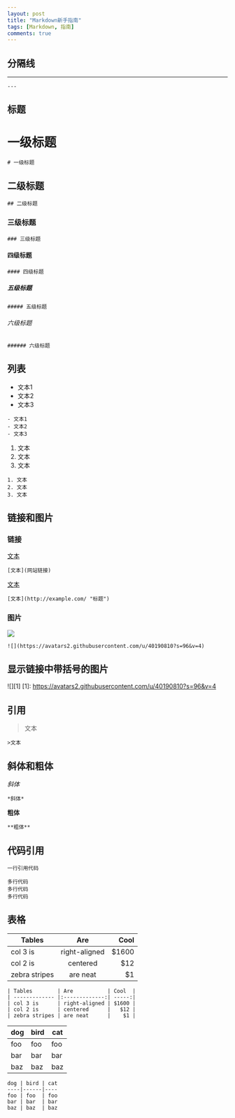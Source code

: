 ```yaml
---
layout: post
title: "Markdown新手指南"
tags: [Markdown, 指南]
comments: true
---
```



## 分隔线

---
`---`

## 标题

# 一级标题
`# 一级标题`
## 二级标题
`## 二级标题`
### 三级标题
`### 三级标题`
#### 四级标题
`#### 四级标题`
##### 五级标题
`##### 五级标题`
###### 六级标题
`###### 六级标题`

## 列表

- 文本1
- 文本2
- 文本3
```
- 文本1
- 文本2
- 文本3
```
1. 文本
2. 文本
3. 文本
```
1. 文本
2. 文本
3. 文本
```

## 链接和图片

### 链接
[文本](网站链接)

`[文本](网站链接)`

[文本](http://example.com/ "标题")

`[文本](http://example.com/ "标题")`

### 图片
![](https://avatars2.githubusercontent.com/u/40190810?s=96&v=4)

`![](https://avatars2.githubusercontent.com/u/40190810?s=96&v=4)`

## 显示链接中带括号的图片
![][1]
[1]: https://avatars2.githubusercontent.com/u/40190810?s=96&v=4

## 引用

>文本

`>文本`

## 斜体和粗体

*斜体*

`*斜体*`

**粗体**

`**粗体**`

## 代码引用

`一行引用代码`

```
多行代码
多行代码
多行代码
```

## 表格

| Tables        | Are           | Cool  |
| ------------- |:-------------:| -----:|
| col 3 is      | right-aligned | $1600 |
| col 2 is      | centered      |   $12 |
| zebra stripes | are neat      |    $1 |

```
| Tables        | Are           | Cool  |
| ------------- |:-------------:| -----:|
| col 3 is      | right-aligned | $1600 |
| col 2 is      | centered      |   $12 |
| zebra stripes | are neat      |    $1 |
```

dog | bird | cat
----|------|----
foo | foo  | foo
bar | bar  | bar
baz | baz  | baz

```
dog | bird | cat
----|------|----
foo | foo  | foo
bar | bar  | bar
baz | baz  | baz
```

